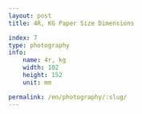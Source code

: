 ```yaml
---
layout: post
title: 4R, KG Paper Size Dimensions

index: 7
type: photography
info:
    name: 4r, kg
    width: 102
    height: 152
    unit: mm

permalink: /en/photography/:slug/
---
```



